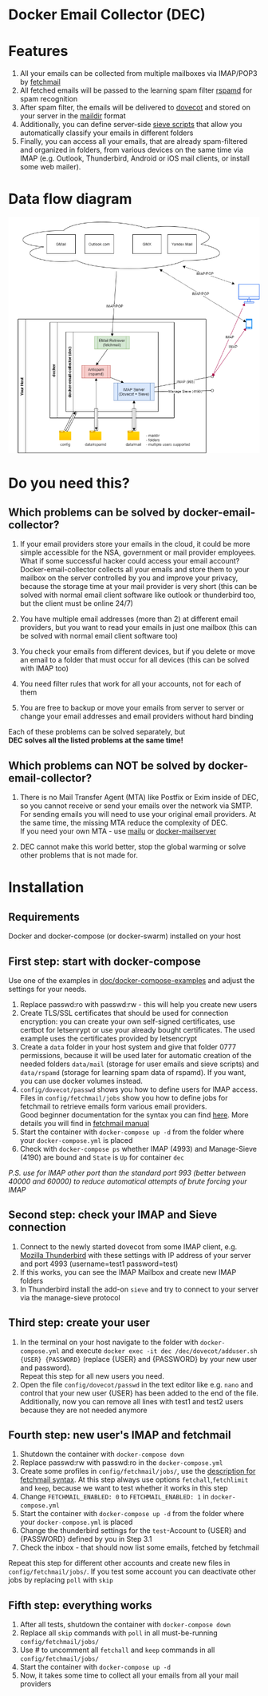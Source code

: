 Docker Email Collector (DEC)
======================
# Features

1. All your emails can be collected from multiple mailboxes via IMAP/POP3 by [fetchmail](https://www.fetchmail.info/)
2. All fetched emails will be passed to the learning spam filter [rspamd](https://www.rspamd.com/) for spam recognition
3. After spam filter, the emails will be delivered to [dovecot](https://www.dovecot.org/) and stored on your server in the [maildir](https://en.wikipedia.org/wiki/Maildir) format
4. Additionally, you can define server-side [sieve scripts](http://sieve.info/) that allow you automatically classify your emails in different folders
5. Finally, you can access all your emails, that are already spam-filtered and organized in folders, from various devices on the same time via IMAP (e.g. Outlook, Thunderbird, Android or iOS mail clients, or install some web mailer).

# Data flow diagram

![Data flow](./doc/flow-single.png "Data flow chart for single user")


# Do you need this?
## Which problems can be solved by docker-email-collector?


1. If your email providers store your emails in the cloud, it could be more simple accessible for the NSA, government or mail provider employees. What if some successful hacker could access your email account? 
Docker-email-collector collects all your emails and store them to your mailbox on the server controlled by you and improve your privacy, because the storage time at your mail provider is very short (this can be solved with normal email client software like outlook or thunderbird too, but the client must be online 24/7)

2. You have multiple email addresses (more than 2) at different email providers, but you want to read your emails in just one mailbox (this can be solved with normal email client software too)

3. You check your emails from different devices, but if you delete or move an email to a folder that must occur for all devices (this can be solved with IMAP too)

4. You need filter rules that work for all your accounts, not for each of them

5. You are free to backup or move your emails from server to server or change your email addresses and email providers without hard binding

Each of these problems can be solved separately, but<br>
**DEC solves all the listed problems at the same time!**

## Which problems can NOT be solved by docker-email-collector?

1. There is no Mail Transfer Agent (MTA) like Postfix or Exim inside of DEC, so you cannot receive or send your emails over the network via SMTP. For sending emails you will need to use your original email providers.
At the same time, the missing MTA reduce the complexity of DEC. <br>
If you need your own MTA - use [mailu](https://mailu.io/) or [docker-mailserver](https://github.com/docker-mailserver/docker-mailserver)

2. DEC cannot make this world better, stop the global warming or solve other problems that is not made for.

# Installation
## Requirements
Docker and docker-compose (or docker-swarm) installed on your host

## First step: start with docker-compose
Use one of the examples in [doc/docker-compose-examples](./doc/docker-compose-examples/) and adjust the settings for your needs.

1. Replace passwd:ro with passwd:rw - this will help you create new users
2. Create TLS/SSL certificates that should be used for connection encryption: you can create your own self-signed certificates, use certbot for letsenrypt or use your already bought certificates. The used example uses the certificates provided by letsencrypt
3. Create a `data` folder in your host system and give that folder 0777 permissions, because it will be used later for automatic creation of the needed folders `data/mail` (storage for user emails and sieve scripts) and `data/rspamd` (storage for learning spam data of rspamd). If you want, you can use docker volumes instead.
4. `config/dovecot/passwd` shows you how to define users for IMAP access.<br>
Files in `config/fetchmail/jobs` show you how to define jobs for fetchmail to retrieve emails form various email providers.<br>Good beginner documentation for the syntax you can find [here](https://www.linode.com/docs/guides/using-fetchmail-to-retrieve-email/). More details you will find in [fetchmail manual](https://www.fetchmail.info/fetchmail-man.html)
5. Start the container with `docker-compose up -d` from the folder where your `docker-compose.yml` is placed
6. Check with `docker-compose ps` whether IMAP (4993) and Manage-Sieve (4190) are bound and `State` is `Up` for container `dec`

*P.S. use for IMAP other port than the standard port 993 (better between 40000 and 60000) to reduce automatical attempts of brute forcing your IMAP*

## Second step: check your IMAP and Sieve connection

1. Connect to the newly started dovecot from some IMAP client, e.g. [Mozilla Thunderbird](https://www.thunderbird.net/) with these settings with IP address of your server and port 4993 (username=test1 password=test)
2. If this works, you can see the IMAP Mailbox and create new IMAP folders
3. In Thunderbird install the add-on `sieve` and try to connect to your server via the manage-sieve protocol

## Third step: create your user

1. In the terminal on your host navigate to the folder with `docker-compose.yml` and execute `docker exec -it dec /dec/dovecot/adduser.sh {USER} {PASSWORD}` (replace {USER} and {PASSWORD} by your new user and password). <br>Repeat this step for all new users you need.
2. Open the file `config/dovecot/passwd` in the text editor like e.g. `nano` and control that your new user {USER} has been added to the end of the file. Additionally, now you can remove all lines with test1 and test2 users because they are not needed anymore

## Fourth step: new user's IMAP and fetchmail

1. Shutdown the container with `docker-compose down`
2. Replace passwd:rw with passwd:ro in the `docker-compose.yml`
3. Create some profiles in `config/fetchmail/jobs/`, use the [description for fetchmail syntax](https://www.linode.com/docs/guides/using-fetchmail-to-retrieve-email/). At this step always use options `fetchall`,`fetchlimit` and `keep`, because we want to test whether it works in this step
4. Change `FETCHMAIL_ENABLED: 0` to `FETCHMAIL_ENABLED: 1` in `docker-compose.yml`
5. Start the container with `docker-compose up -d` from the folder where your `docker-compose.yml` is placed
6. Change the thunderbird settings for the `test`-Account to {USER} and {PASSWORD} defined by you in Step 3.1
7. Check the inbox - that should now list some emails, fetched by fetchmail

Repeat this step for different other accounts and create new files in `config/fetchmail/jobs/`. If you test some account you can deactivate other jobs by replacing `poll` with `skip`

## Fifth step: everything works

1. After all tests, shutdown the container with `docker-compose down`
2. Replace all `skip` commands with `poll` in all must-be-running `config/fetchmail/jobs/`
3. Use # to uncomment all `fetchall` and `keep` commands in all `config/fetchmail/jobs/`
4. Start the container with `docker-compose up -d`
5. Now, it takes some time to collect all your emails from all your mail providers
